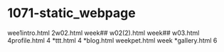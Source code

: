 # 1071-static_webpage
wee1intro.html
2w02.html
week## w02(2).html
week## w03.html
4profile.html
4
*ttt.html
4
*blog.html
weekpet.html
week
*gallery.html
6
<!--stackedit_data:
eyJoaXN0b3J5IjpbMTg5MjQ4OTMxOV19
-->